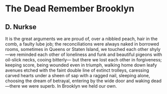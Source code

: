 # The Dead Remember Brooklyn
## D. Nurkse
It is the great arguments
we are proud of, over a nibbled peach,
hair in the comb, a faulty lube job;
the reconciliations were always naked
in borrowed rooms, sometimes in Queens
or Staten Island, we touched each other
shyly—we reminded each other
of loneliness and funk and beautiful pigeons
with oil-slick necks, cooing bitterly—
but there we lost each other
in forgiveness; keeping score,
being wounded even in triumph,
walking home down leafy avenues
etched with the faint double line
of extinct trolleys, caressing
carved hearts under a sheen of sap
with a ragged nail, sleeping alone,
choosing the dream of betrayal,
entering by the wide door
and waking dead—there
we were superb. In Brooklyn
we held our own.